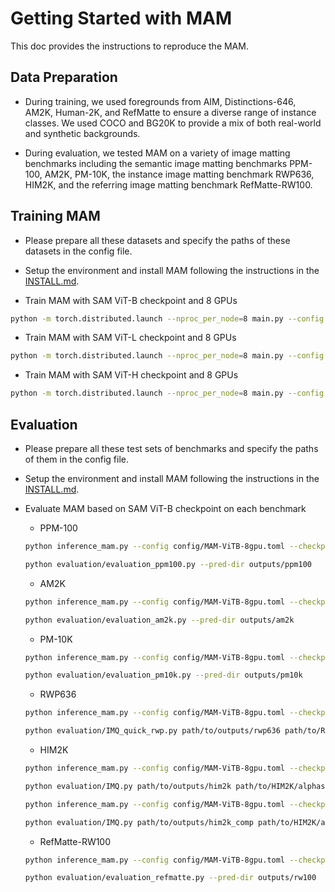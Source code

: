 # Getting Started with MAM
This doc provides the instructions to reproduce the MAM.

## Data Preparation

- During training, we used foregrounds from AIM, Distinctions-646, AM2K, Human-2K, and RefMatte to ensure a diverse range of instance classes. We used COCO and BG20K to provide a mix of both real-world and synthetic backgrounds.

- During evaluation, we tested MAM on a variety of image matting benchmarks including the semantic image matting benchmarks
PPM-100, AM2K, PM-10K, the instance image matting benchmark RWP636, HIM2K, and the referring image matting benchmark RefMatte-RW100.

## Training MAM
- Please prepare all these datasets and specify the paths of these datasets in the config file.

- Setup the environment and install MAM following the instructions in the [INSTALL.md](INSTALL.md).

- Train MAM with SAM ViT-B checkpoint and 8 GPUs
```bash
python -m torch.distributed.launch --nproc_per_node=8 main.py --config config/MAM-ViTB-8gpu.toml
```

- Train MAM with SAM ViT-L checkpoint and 8 GPUs
```bash
python -m torch.distributed.launch --nproc_per_node=8 main.py --config config/MAM-ViTL-8gpu.toml
```

- Train MAM with SAM ViT-H checkpoint and 8 GPUs
```bash
python -m torch.distributed.launch --nproc_per_node=8 main.py --config config/MAM-ViTH-8gpu.toml
```

## Evaluation

- Please prepare all these test sets of benchmarks and specify the paths of them in the config file.

- Setup the environment and install MAM following the instructions in the [INSTALL.md](INSTALL.md).

- Evaluate MAM based on SAM ViT-B checkpoint on each benchmark
    - PPM-100
    ```bash
    python inference_mam.py --config config/MAM-ViTB-8gpu.toml --checkpoint checkpoints/mam_vitb.pth --benchmark ppm100 --output outputs/ppm100 --alphaguide

    python evaluation/evaluation_ppm100.py --pred-dir outputs/ppm100
    ```
    - AM2K
    ```bash
    python inference_mam.py --config config/MAM-ViTB-8gpu.toml --checkpoint checkpoints/mam_vitb.pth --benchmark am2k --output outputs/am2k --alphaguide

    python evaluation/evaluation_am2k.py --pred-dir outputs/am2k
    ```
    - PM-10K
    ```bash
    python inference_mam.py --config config/MAM-ViTB-8gpu.toml --checkpoint checkpoints/mam_vitb.pth --benchmark pm10k --output outputs/pm10k --alphaguide

    python evaluation/evaluation_pm10k.py --pred-dir outputs/pm10k
    ```
    - RWP636
    ```bash
    python inference_mam.py --config config/MAM-ViTB-8gpu.toml --checkpoint checkpoints/mam_vitb.pth --benchmark rwp636 --output outputs/rwp636 --alphaguide

    python evaluation/IMQ_quick_rwp.py path/to/outputs/rwp636 path/to/RealWorldPortrait-636/alpha
    ```
    - HIM2K
    ```bash
    python inference_mam.py --config config/MAM-ViTB-8gpu.toml --checkpoint checkpoints/mam_vitb.pth --benchmark him2k --output outputs/him2k/ --maskguide

    python evaluation/IMQ.py path/to/outputs/him2k path/to/HIM2K/alphas/natural/

    python inference_mam.py --config config/MAM-ViTB-8gpu.toml --checkpoint checkpoints/mam_vitb.pth --benchmark him2k_comp --output outputs/him2k_comp --maskguide

    python evaluation/IMQ.py path/to/outputs/him2k_comp path/to/HIM2K/alphas/comp/
    ```
    - RefMatte-RW100
    ```bash
    python inference_mam.py --config config/MAM-ViTB-8gpu.toml --checkpoint checkpoints/mam_vitb.pth --benchmark rw100 --output outputs/rw100 --maskguide --prompt text/box/point

    python evaluation/evaluation_refmatte.py --pred-dir outputs/rw100
    ```


